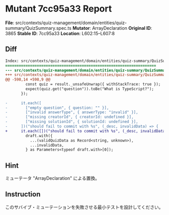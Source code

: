 # Mutant 7cc95a33 Report

**File**: src/contexts/quiz-management/domain/entities/quiz-summary/QuizSummary.spec.ts
**Mutator**: ArrayDeclaration
**Original ID**: 3865
**Stable ID**: 7cc95a33
**Location**: L602:15–L607:8

## Diff

```diff
Index: src/contexts/quiz-management/domain/entities/quiz-summary/QuizSummary.spec.ts
===================================================================
--- src/contexts/quiz-management/domain/entities/quiz-summary/QuizSummary.spec.ts	original
+++ src/contexts/quiz-management/domain/entities/quiz-summary/QuizSummary.spec.ts	mutated #3865
@@ -598,14 +598,9 @@
         const quiz = result._unsafeUnwrap({ withStackTrace: true });
         expect(quiz.get("question")).toBe("What is TypeScript?");
       });
 
-      it.each([
-        ["empty question", { question: "" }],
-        ["invalid answerType", { answerType: "invalid" }],
-        ["missing creatorId", { creatorId: undefined }],
-        ["missing solutionId", { solutionId: undefined }],
-      ])("should fail to commit with %s", (_desc, invalidData) => {
+      it.each([])("should fail to commit with %s", (_desc, invalidData) => {
         draft.with({
           ...(validQuizData as Record<string, unknown>),
           ...invalidData,
         } as Parameters<typeof draft.with>[0]);
```

## Hint

ミューテータ "ArrayDeclaration" による置換。

## Instruction

このサバイブ・ミューテーションを失敗させる最小テストを設計してください。
